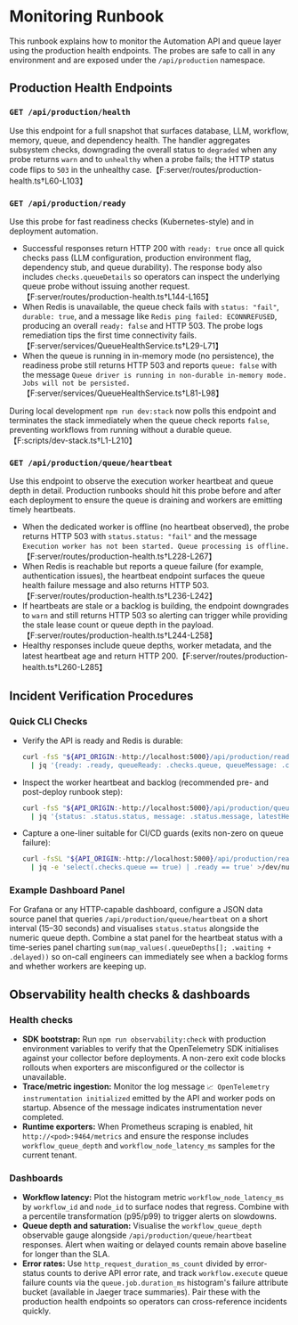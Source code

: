 # Monitoring Runbook

This runbook explains how to monitor the Automation API and queue layer using the production health endpoints. The probes are safe to call in any environment and are exposed under the `/api/production` namespace.

## Production Health Endpoints

### `GET /api/production/health`

Use this endpoint for a full snapshot that surfaces database, LLM, workflow, memory, queue, and dependency health. The handler aggregates subsystem checks, downgrading the overall status to `degraded` when any probe returns `warn` and to `unhealthy` when a probe fails; the HTTP status code flips to `503` in the unhealthy case.【F:server/routes/production-health.ts†L60-L103】

### `GET /api/production/ready`

Use this probe for fast readiness checks (Kubernetes-style) and in deployment automation.

* Successful responses return HTTP 200 with `ready: true` once all quick checks pass (LLM configuration, production environment flag, dependency stub, and queue durability). The response body also includes `checks.queueDetails` so operators can inspect the underlying queue probe without issuing another request.【F:server/routes/production-health.ts†L144-L165】
* When Redis is unavailable, the queue check fails with `status: "fail"`, `durable: true`, and a message like `Redis ping failed: ECONNREFUSED`, producing an overall `ready: false` and HTTP 503. The probe logs remediation tips the first time connectivity fails.【F:server/services/QueueHealthService.ts†L29-L71】
* When the queue is running in in-memory mode (no persistence), the readiness probe still returns HTTP 503 and reports `queue: false` with the message `Queue driver is running in non-durable in-memory mode. Jobs will not be persisted.`【F:server/services/QueueHealthService.ts†L81-L98】

During local development `npm run dev:stack` now polls this endpoint and terminates the stack immediately when the queue check reports `false`, preventing workflows from running without a durable queue.【F:scripts/dev-stack.ts†L1-L210】

### `GET /api/production/queue/heartbeat`

Use this endpoint to observe the execution worker heartbeat and queue depth in detail. Production runbooks should hit this probe
before and after each deployment to ensure the queue is draining and workers are emitting timely heartbeats.

* When the dedicated worker is offline (no heartbeat observed), the probe returns HTTP 503 with `status.status: "fail"` and the message `Execution worker has not been started. Queue processing is offline.`【F:server/routes/production-health.ts†L228-L267】
* When Redis is reachable but reports a queue failure (for example, authentication issues), the heartbeat endpoint surfaces the queue health failure message and also returns HTTP 503.【F:server/routes/production-health.ts†L236-L242】
* If heartbeats are stale or a backlog is building, the endpoint downgrades to `warn` and still returns HTTP 503 so alerting can trigger while providing the stale lease count or queue depth in the payload.【F:server/routes/production-health.ts†L244-L258】
* Healthy responses include queue depths, worker metadata, and the latest heartbeat age and return HTTP 200.【F:server/routes/production-health.ts†L260-L285】

## Incident Verification Procedures

### Quick CLI Checks

* Verify the API is ready and Redis is durable:
  ```bash
  curl -fsS "${API_ORIGIN:-http://localhost:5000}/api/production/ready" \
    | jq '{ready: .ready, queueReady: .checks.queue, queueMessage: .checks.queueDetails.message}'
  ```
* Inspect the worker heartbeat and backlog (recommended pre- and post-deploy runbook step):
  ```bash
  curl -fsS "${API_ORIGIN:-http://localhost:5000}/api/production/queue/heartbeat" \
    | jq '{status: .status.status, message: .status.message, latestHeartbeatAt: .worker.latestHeartbeatAt, queueDepths: .queueDepths}'
  ```
* Capture a one-liner suitable for CI/CD guards (exits non-zero on queue failure):
  ```bash
  curl -fsSL "${API_ORIGIN:-http://localhost:5000}/api/production/ready" \
    | jq -e 'select(.checks.queue == true) | .ready == true' >/dev/null
  ```

### Example Dashboard Panel

For Grafana or any HTTP-capable dashboard, configure a JSON data source panel that queries `/api/production/queue/heartbeat` on a short interval (15–30 seconds) and visualises `status.status` alongside the numeric queue depth. Combine a stat panel for the heartbeat status with a time-series panel charting `sum(map_values(.queueDepths[]; .waiting + .delayed))` so on-call engineers can immediately see when a backlog forms and whether workers are keeping up.

## Observability health checks & dashboards

### Health checks

- **SDK bootstrap:** Run `npm run observability:check` with production environment variables to verify that the OpenTelemetry SDK initialises against your collector before deployments. A non-zero exit code blocks rollouts when exporters are misconfigured or the collector is unavailable.
- **Trace/metric ingestion:** Monitor the log message `📈 OpenTelemetry instrumentation initialized` emitted by the API and worker pods on startup. Absence of the message indicates instrumentation never completed.
- **Runtime exporters:** When Prometheus scraping is enabled, hit `http://<pod>:9464/metrics` and ensure the response includes `workflow_queue_depth` and `workflow_node_latency_ms` samples for the current tenant.

### Dashboards

- **Workflow latency:** Plot the histogram metric `workflow_node_latency_ms` by `workflow_id` and `node_id` to surface nodes that regress. Combine with a percentile transformation (p95/p99) to trigger alerts on slowdowns.
- **Queue depth and saturation:** Visualise the `workflow_queue_depth` observable gauge alongside `/api/production/queue/heartbeat` responses. Alert when waiting or delayed counts remain above baseline for longer than the SLA.
- **Error rates:** Use `http_request_duration_ms_count` divided by error-status counts to derive API error rate, and track `workflow.execute` queue failure counts via the `queue.job.duration_ms` histogram's failure attribute bucket (available in Jaeger trace summaries). Pair these with the production health endpoints so operators can cross-reference incidents quickly.
